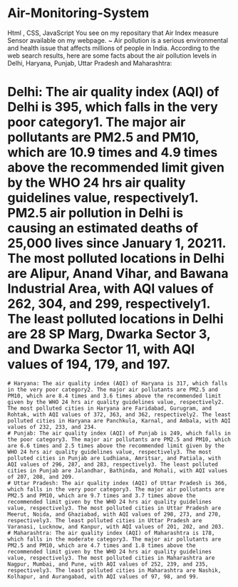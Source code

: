 # Air-Monitoring-System
Html , CSS, JavaScript 
You see on my repositary that Air Index measure Sensor available on my webpage.
~ Air pollution is a serious environmental and health issue that affects millions of people in India. According to the web search results, here are some facts about the air pollution levels in Delhi, Haryana, Punjab, Uttar Pradesh and Maharashtra:
  # Delhi: The air quality index (AQI) of Delhi is 395, which falls in the very poor category1. The major air pollutants are PM2.5 and PM10, which are 10.9 times and 4.9 times above the recommended limit given by the WHO 24 hrs air quality guidelines value, respectively1. PM2.5 air pollution in Delhi is causing an estimated deaths of 25,000 lives since January 1, 20211. The most polluted locations in Delhi are Alipur, Anand Vihar, and Bawana Industrial Area, with AQI values of 262, 304, and 299, respectively1. The least polluted locations in Delhi are 28 SP Marg, Dwarka Sector 3, and Dwarka Sector 11, with AQI values of 194, 179, and 197.
	# Haryana: The air quality index (AQI) of Haryana is 317, which falls in the very poor category2. The major air pollutants are PM2.5 and PM10, which are 8.4 times and 3.6 times above the recommended limit given by the WHO 24 hrs air quality guidelines value, respectively2. The most polluted cities in Haryana are Faridabad, Gurugram, and Rohtak, with AQI values of 372, 363, and 362, respectively2. The least polluted cities in Haryana are Panchkula, Karnal, and Ambala, with AQI values of 232, 233, and 234.
	# Punjab: The air quality index (AQI) of Punjab is 249, which falls in the poor category3. The major air pollutants are PM2.5 and PM10, which are 6.6 times and 2.5 times above the recommended limit given by the WHO 24 hrs air quality guidelines value, respectively3. The most polluted cities in Punjab are Ludhiana, Amritsar, and Patiala, with AQI values of 296, 287, and 283, respectively3. The least polluted cities in Punjab are Jalandhar, Bathinda, and Mohali, with AQI values of 207, 208, and 209.
	# Uttar Pradesh: The air quality index (AQI) of Uttar Pradesh is 366, which falls in the very poor category3. The major air pollutants are PM2.5 and PM10, which are 9.7 times and 3.7 times above the recommended limit given by the WHO 24 hrs air quality guidelines value, respectively3. The most polluted cities in Uttar Pradesh are Meerut, Noida, and Ghaziabad, with AQI values of 298, 273, and 270, respectively3. The least polluted cities in Uttar Pradesh are Varanasi, Lucknow, and Kanpur, with AQI values of 201, 202, and 203.
	# Maharashtra: The air quality index (AQI) of Maharashtra is 178, which falls in the moderate category3. The major air pollutants are PM2.5 and PM10, which are 4.7 times and 1.8 times above the recommended limit given by the WHO 24 hrs air quality guidelines value, respectively3. The most polluted cities in Maharashtra are Nagpur, Mumbai, and Pune, with AQI values of 252, 239, and 235, respectively3. The least polluted cities in Maharashtra are Nashik, Kolhapur, and Aurangabad, with AQI values of 97, 98, and 99.
	

